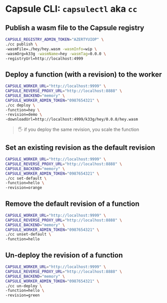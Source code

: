 # Capsule CLI: `capsulectl` aka `cc`

## Publish a wasm file to the Capsule registry

```bash
CAPSULE_REGISTRY_ADMIN_TOKEN="AZERTYUIOP" \
./cc publish \
-wasmFile=./hey/hey.wasm -wasmInfo=wip \
-wasmOrg=k33g -wasmName=hey -wasmTag=0.0.0 \
-registryUrl=http://localhost:4999
```

## Deploy a function (with a revision) to the worker

```bash
CAPSULE_WORKER_URL="http://localhost:9999" \
CAPSULE_REVERSE_PROXY_URL="http://localhost:8888" \
CAPSULE_BACKEND="memory" \
CAPSULE_WORKER_ADMIN_TOKEN="0987654321" \
./cc deploy \
-function=hey \
-revision=demo \
-downloadUrl=http://localhost:4999/k33g/hey/0.0.0/hey.wasm
```
> 🖐 if you deploy the same revision, you scale the function

## Set an existing revision as the default revision

```bash
CAPSULE_WORKER_URL="http://localhost:9999" \
CAPSULE_REVERSE_PROXY_URL="http://localhost:8888" \
CAPSULE_BACKEND="memory" \
CAPSULE_WORKER_ADMIN_TOKEN="0987654321" \
./cc set-default \
-function=hello \
-revision=orange
```

## Remove the default revision of a function

```bash
CAPSULE_WORKER_URL="http://localhost:9999" \
CAPSULE_REVERSE_PROXY_URL="http://localhost:8888" \
CAPSULE_BACKEND="memory" \
CAPSULE_WORKER_ADMIN_TOKEN="0987654321" \
./cc unset-default \
-function=hello
```

## Un-deploy the revision of a function

```bash
CAPSULE_WORKER_URL="http://localhost:9999" \
CAPSULE_REVERSE_PROXY_URL="http://localhost:8888" \
CAPSULE_BACKEND="memory" \
CAPSULE_WORKER_ADMIN_TOKEN="0987654321" \
./cc un-deploy \
-function=hello \
-revision=green
```
